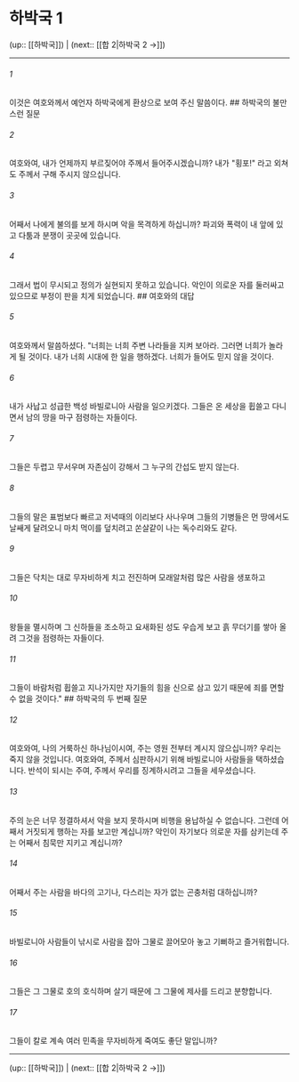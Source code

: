 # 하박국 1

(up:: [[하박국]]) | (next:: [[합 2|하박국 2 →]])

***




###### 1 

이것은 여호와께서 예언자 하박국에게 환상으로 보여 주신 말씀이다. ## 하박국의 불만스런 질문 



###### 2 

여호와여, 내가 언제까지 부르짖어야 주께서 들어주시겠습니까? 내가 "횡포!" 라고 외쳐도 주께서 구해 주시지 않으십니다. 



###### 3 

어째서 나에게 불의를 보게 하시며 악을 목격하게 하십니까? 파괴와 폭력이 내 앞에 있고 다툼과 분쟁이 곳곳에 있습니다. 



###### 4 

그래서 법이 무시되고 정의가 실현되지 못하고 있습니다. 악인이 의로운 자를 둘러싸고 있으므로 부정이 판을 치게 되었습니다. ## 여호와의 대답 



###### 5 

여호와께서 말씀하셨다. "너희는 너희 주변 나라들을 지켜 보아라. 그러면 너희가 놀라게 될 것이다. 내가 너희 시대에 한 일을 행하겠다. 너희가 들어도 믿지 않을 것이다. 



###### 6 

내가 사납고 성급한 백성 바빌로니아 사람을 일으키겠다. 그들은 온 세상을 휩쓸고 다니면서 남의 땅을 마구 점령하는 자들이다. 



###### 7 

그들은 두렵고 무서우며 자존심이 강해서 그 누구의 간섭도 받지 않는다. 



###### 8 

그들의 말은 표범보다 빠르고 저녁때의 이리보다 사나우며 그들의 기병들은 먼 땅에서도 날쌔게 달려오니 마치 먹이를 덮치려고 쏜살같이 나는 독수리와도 같다. 



###### 9 

그들은 닥치는 대로 무자비하게 치고 전진하며 모래알처럼 많은 사람을 생포하고 



###### 10 

왕들을 멸시하며 그 신하들을 조소하고 요새화된 성도 우습게 보고 흙 무더기를 쌓아 올려 그것을 점령하는 자들이다. 



###### 11 

그들이 바람처럼 휩쓸고 지나가지만 자기들의 힘을 신으로 삼고 있기 때문에 죄를 면할 수 없을 것이다." ## 하박국의 두 번째 질문 



###### 12 

여호와여, 나의 거룩하신 하나님이시여, 주는 영원 전부터 계시지 않으십니까? 우리는 죽지 않을 것입니다. 여호와여, 주께서 심판하시기 위해 바빌로니아 사람들을 택하셨습니다. 반석이 되시는 주여, 주께서 우리를 징계하시려고 그들을 세우셨습니다. 



###### 13 

주의 눈은 너무 정결하셔서 악을 보지 못하시며 비행을 용납하실 수 없습니다. 그런데 어째서 거짓되게 행하는 자를 보고만 계십니까? 악인이 자기보다 의로운 자를 삼키는데 주는 어째서 침묵만 지키고 계십니까? 



###### 14 

어째서 주는 사람을 바다의 고기나, 다스리는 자가 없는 곤충처럼 대하십니까? 



###### 15 

바빌로니아 사람들이 낚시로 사람을 잡아 그물로 끌어모아 놓고 기뻐하고 즐거워합니다. 



###### 16 

그들은 그 그물로 호의 호식하며 살기 때문에 그 그물에 제사를 드리고 분향합니다. 



###### 17 

그들이 칼로 계속 여러 민족을 무자비하게 죽여도 좋단 말입니까?

***

(up:: [[하박국]]) | (next:: [[합 2|하박국 2 →]])
